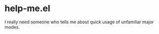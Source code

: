 help-me.el
==========

I really need someone who tells me about quick usage of unfamiliar major modes.